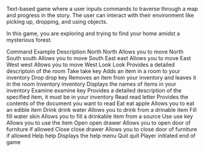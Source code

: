 Text-based game where a user inputs commands to traverse through a map and progress in the story. 
The user can interact with their environment like picking up, dropping, and using objects.

In this game, you are exploring and trying to find your home amidst a mysterious forest.

Command    Example          Description
North      North            Allows you to move North
South      south            Allows you to move South
East       east             Allows you to move East
West       west             Allows you to move West
Look       Look             Provides a detailed descriptoin of the room
Take       take key         Adds an item in a room to your inventory
Drop       drop key         Removes an item from your inventory and leaves it in the room
Inventory  inventory        Displays the names of items in your inventory
Examine    examine key      Provides a detailed description of the specified item, it must be in your inventory
Read       read letter      Provides the contents of the document you want to read
Eat        eat apple        Allows you to eat an edible item
Drink      drink water      Allows you to drink from a drinable item
Fill       fill water skin  Allows you to fill a drinkable item from a source
Use        use key          Allows you to use the item
Open       open drawer      Allows you to open door of furniture if allowed
Close      close drawer     Allows you to close door of furniture if allowed
Help       help             Displays the help menu
Quit       quit             Player initiated end of game
